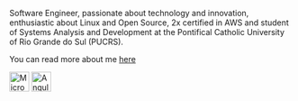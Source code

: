 Software Engineer, passionate about technology and innovation, enthusiastic about Linux and Open Source, 2x certified in AWS and student of Systems Analysis and Development at the Pontifical Catholic University of Rio Grande do Sul (PUCRS).

You can read more about me [here](https://www.pedrodelfino.me/)
<p align = "left">
<img height="35" src="https://www.vectorlogo.zone/logos/dotnet/dotnet-horizontal.svg" title="Microsoft .NET" alt="Microsoft .NET" /></code>
<img height="35" src="https://www.vectorlogo.zone/logos/angular/angular-icon.svg" title="Angular" alt="Angular" /></code>
</p>

